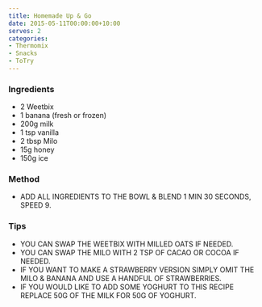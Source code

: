 ```yaml
---
title: Homemade Up & Go
date: 2015-05-11T00:00:00+10:00
serves: 2
categories:
- Thermomix
- Snacks
- ToTry
---
```










### Ingredients

* 2 Weetbix
* 1 banana (fresh or frozen)
* 200g milk
* 1 tsp vanilla
* 2 tbsp Milo
* 15g honey
* 150g ice

### Method

* ADD ALL INGREDIENTS TO THE BOWL & BLEND 1 MIN 30 SECONDS, SPEED 9. 

### Tips

* YOU CAN SWAP THE WEETBIX WITH MILLED OATS IF NEEDED. 
* YOU CAN SWAP THE MILO WITH 2 TSP OF CACAO OR COCOA IF NEEDED. 
* IF YOU WANT TO MAKE A STRAWBERRY VERSION SIMPLY OMIT THE MILO & BANANA AND USE A HANDFUL OF STRAWBERRIES. 
* IF YOU WOULD LIKE TO ADD SOME YOGHURT TO THIS RECIPE REPLACE 50G OF THE MILK FOR 50G OF YOGHURT.
